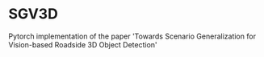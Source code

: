 # SGV3D
Pytorch implementation of the paper 'Towards Scenario Generalization for Vision-based Roadside 3D Object Detection'
